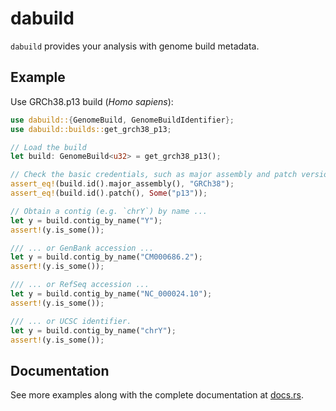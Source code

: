 # dabuild

`dabuild` provides your analysis with genome build metadata.

## Example

Use GRCh38.p13 build (*Homo sapiens*):

```rust
use dabuild::{GenomeBuild, GenomeBuildIdentifier};
use dabuild::builds::get_grch38_p13;

// Load the build
let build: GenomeBuild<u32> = get_grch38_p13();

// Check the basic credentials, such as major assembly and patch version
assert_eq!(build.id().major_assembly(), "GRCh38");
assert_eq!(build.id().patch(), Some("p13"));

// Obtain a contig (e.g. `chrY`) by name ...
let y = build.contig_by_name("Y");
assert!(y.is_some());

/// ... or GenBank accession ...
let y = build.contig_by_name("CM000686.2");
assert!(y.is_some());

/// ... or RefSeq accession ...
let y = build.contig_by_name("NC_000024.10");
assert!(y.is_some());

/// ... or UCSC identifier.
let y = build.contig_by_name("chrY");
assert!(y.is_some());
```

## Documentation

See more examples along with the complete documentation at [docs.rs](https://docs.rs/dabuild/latest/dabuild/).
